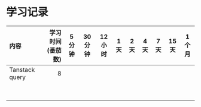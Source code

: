 # 学习记录

| 内容             | 学习时间(番茄数) | 5 分钟 | 30 分钟 | 12 小时 | 1 天 | 2 天 | 4 天 | 7 天 | 15 天 | 1 个月 |
| :------------- | --------: | :--: | ----- | ----- | --- | --- | --- | --- | ---- | ---- |
| Tanstack query |         8 |      |       |       |     |     |     |     |      |      |
|                |           |      |       |       |     |     |     |     |      |      |
|                |           |      |       |       |     |     |     |     |      |      |
|                |           |      |       |       |     |     |     |     |      |      |
|                |           |      |       |       |     |     |     |     |      |      |
|                |           |      |       |       |     |     |     |     |      |      |
|                |           |      |       |       |     |     |     |     |      |      |
|                |           |      |       |       |     |     |     |     |      |      |
|                |           |      |       |       |     |     |     |     |      |      |
